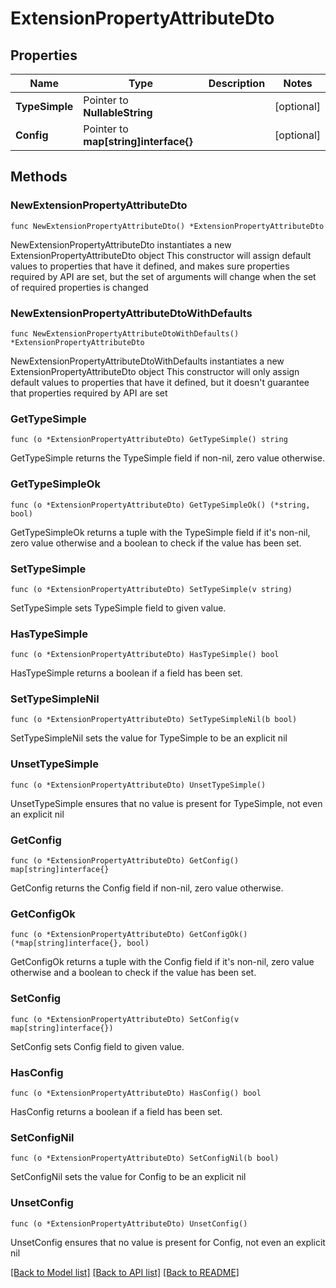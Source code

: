 # ExtensionPropertyAttributeDto

## Properties

Name | Type | Description | Notes
------------ | ------------- | ------------- | -------------
**TypeSimple** | Pointer to **NullableString** |  | [optional] 
**Config** | Pointer to **map[string]interface{}** |  | [optional] 

## Methods

### NewExtensionPropertyAttributeDto

`func NewExtensionPropertyAttributeDto() *ExtensionPropertyAttributeDto`

NewExtensionPropertyAttributeDto instantiates a new ExtensionPropertyAttributeDto object
This constructor will assign default values to properties that have it defined,
and makes sure properties required by API are set, but the set of arguments
will change when the set of required properties is changed

### NewExtensionPropertyAttributeDtoWithDefaults

`func NewExtensionPropertyAttributeDtoWithDefaults() *ExtensionPropertyAttributeDto`

NewExtensionPropertyAttributeDtoWithDefaults instantiates a new ExtensionPropertyAttributeDto object
This constructor will only assign default values to properties that have it defined,
but it doesn't guarantee that properties required by API are set

### GetTypeSimple

`func (o *ExtensionPropertyAttributeDto) GetTypeSimple() string`

GetTypeSimple returns the TypeSimple field if non-nil, zero value otherwise.

### GetTypeSimpleOk

`func (o *ExtensionPropertyAttributeDto) GetTypeSimpleOk() (*string, bool)`

GetTypeSimpleOk returns a tuple with the TypeSimple field if it's non-nil, zero value otherwise
and a boolean to check if the value has been set.

### SetTypeSimple

`func (o *ExtensionPropertyAttributeDto) SetTypeSimple(v string)`

SetTypeSimple sets TypeSimple field to given value.

### HasTypeSimple

`func (o *ExtensionPropertyAttributeDto) HasTypeSimple() bool`

HasTypeSimple returns a boolean if a field has been set.

### SetTypeSimpleNil

`func (o *ExtensionPropertyAttributeDto) SetTypeSimpleNil(b bool)`

 SetTypeSimpleNil sets the value for TypeSimple to be an explicit nil

### UnsetTypeSimple
`func (o *ExtensionPropertyAttributeDto) UnsetTypeSimple()`

UnsetTypeSimple ensures that no value is present for TypeSimple, not even an explicit nil
### GetConfig

`func (o *ExtensionPropertyAttributeDto) GetConfig() map[string]interface{}`

GetConfig returns the Config field if non-nil, zero value otherwise.

### GetConfigOk

`func (o *ExtensionPropertyAttributeDto) GetConfigOk() (*map[string]interface{}, bool)`

GetConfigOk returns a tuple with the Config field if it's non-nil, zero value otherwise
and a boolean to check if the value has been set.

### SetConfig

`func (o *ExtensionPropertyAttributeDto) SetConfig(v map[string]interface{})`

SetConfig sets Config field to given value.

### HasConfig

`func (o *ExtensionPropertyAttributeDto) HasConfig() bool`

HasConfig returns a boolean if a field has been set.

### SetConfigNil

`func (o *ExtensionPropertyAttributeDto) SetConfigNil(b bool)`

 SetConfigNil sets the value for Config to be an explicit nil

### UnsetConfig
`func (o *ExtensionPropertyAttributeDto) UnsetConfig()`

UnsetConfig ensures that no value is present for Config, not even an explicit nil

[[Back to Model list]](../README.md#documentation-for-models) [[Back to API list]](../README.md#documentation-for-api-endpoints) [[Back to README]](../README.md)


